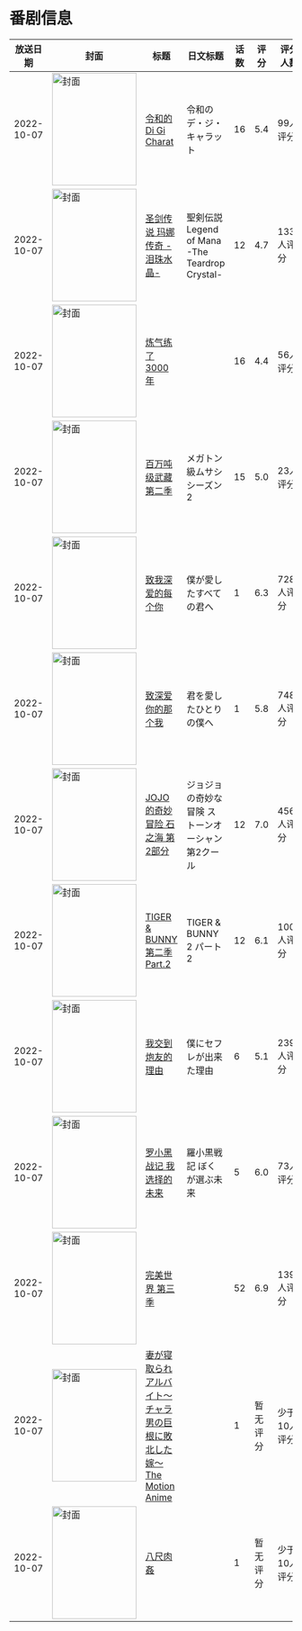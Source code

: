 # 番剧信息

|放送日期|封面|标题|日文标题|话数|评分|评分人数|
|---|---|---|---|---|---|---|
|2022-10-07|<img src="//lain.bgm.tv/pic/cover/c/af/47/338802_4FuVF.jpg" alt="封面" style="width:150px;height:200px;object-fit:cover;">|[令和的Di Gi Charat](https://bangumi.tv/subject/338802)|令和のデ・ジ・キャラット|16|5.4|99人评分|
|2022-10-07|<img src="//lain.bgm.tv/pic/cover/c/cc/75/340188_jT1j2.jpg" alt="封面" style="width:150px;height:200px;object-fit:cover;">|[圣剑传说 玛娜传奇 -泪珠水晶-](https://bangumi.tv/subject/340188)|聖剣伝説 Legend of Mana -The Teardrop Crystal-|12|4.7|133人评分|
|2022-10-07|<img src="//lain.bgm.tv/pic/cover/c/fe/dc/358581_zwrR7.jpg" alt="封面" style="width:150px;height:200px;object-fit:cover;">|[炼气练了3000年](https://bangumi.tv/subject/358581)||16|4.4|56人评分|
|2022-10-07|<img src="//lain.bgm.tv/pic/cover/c/6f/ce/361290_s1FnH.jpg" alt="封面" style="width:150px;height:200px;object-fit:cover;">|[百万吨级武藏 第二季](https://bangumi.tv/subject/361290)|メガトン級ムサシ シーズン2|15|5.0|23人评分|
|2022-10-07|<img src="//lain.bgm.tv/pic/cover/c/a5/0a/363041_uZ3Zi.jpg" alt="封面" style="width:150px;height:200px;object-fit:cover;">|[致我深爱的每个你](https://bangumi.tv/subject/363041)|僕が愛したすべての君へ|1|6.3|728人评分|
|2022-10-07|<img src="//lain.bgm.tv/pic/cover/c/aa/08/363042_DudJz.jpg" alt="封面" style="width:150px;height:200px;object-fit:cover;">|[致深爱你的那个我](https://bangumi.tv/subject/363042)|君を愛したひとりの僕へ|1|5.8|748人评分|
|2022-10-07|<img src="//lain.bgm.tv/pic/cover/c/84/a6/375913_ApBCz.jpg" alt="封面" style="width:150px;height:200px;object-fit:cover;">|[JOJO的奇妙冒险 石之海 第2部分](https://bangumi.tv/subject/375913)|ジョジョの奇妙な冒険 ストーンオーシャン 第2クール|12|7.0|4566人评分|
|2022-10-07|<img src="//lain.bgm.tv/pic/cover/c/d8/4e/377507_RrpDM.jpg" alt="封面" style="width:150px;height:200px;object-fit:cover;">|[TIGER & BUNNY 第二季 Part.2](https://bangumi.tv/subject/377507)|TIGER & BUNNY 2 パート2|12|6.1|100人评分|
|2022-10-07|<img src="/img/no_icon_subject.png" alt="封面" style="width:150px;height:200px;object-fit:cover;">|[我交到炮友的理由](https://bangumi.tv/subject/391841)|僕にセフレが出来た理由|6|5.1|239人评分|
|2022-10-07|<img src="//lain.bgm.tv/pic/cover/c/4b/17/398151_R9EDb.jpg" alt="封面" style="width:150px;height:200px;object-fit:cover;">|[罗小黑战记 我选择的未来](https://bangumi.tv/subject/398151)|羅小黒戦記 ぼくが選ぶ未来|5|6.0|73人评分|
|2022-10-07|<img src="//lain.bgm.tv/pic/cover/c/ef/5c/403251_bZ22A.jpg" alt="封面" style="width:150px;height:200px;object-fit:cover;">|[完美世界 第三季](https://bangumi.tv/subject/403251)||52|6.9|139人评分|
|2022-10-07|<img src="/img/no_icon_subject.png" alt="封面" style="width:150px;height:200px;object-fit:cover;">|[妻が寝取られアルバイト～チャラ男の巨根に敗北した嫁～ The Motion Anime](https://bangumi.tv/subject/404594)||1|暂无评分|少于10人评分|
|2022-10-07|<img src="/img/no_icon_subject.png" alt="封面" style="width:150px;height:200px;object-fit:cover;">|[八尺肉姦](https://bangumi.tv/subject/404795)||1|暂无评分|少于10人评分|
